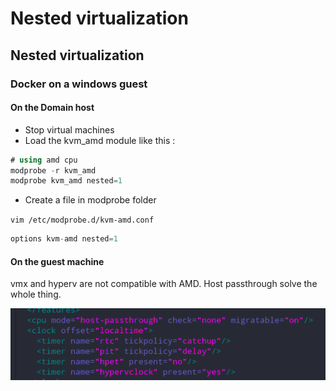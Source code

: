 # Nested virtualization

## Nested virtualization

### Docker on a windows guest

#### On the Domain host

* Stop virtual machines
* Load the kvm\_amd module like this :

```csharp
# using amd cpu
modprobe -r kvm_amd
modprobe kvm_amd nested=1
```

* Create a file in modprobe folder

`vim /etc/modprobe.d/kvm-amd.conf`

```csharp
options kvm-amd nested=1
```

#### On the guest machine

vmx and hyperv are not compatible with AMD. Host passthrough solve the whole thing.

![](../../.gitbook/assets/image%20%28144%29.png)



